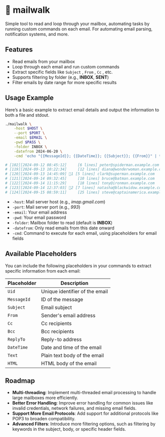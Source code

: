 # 📨 **mailwalk**

Simple tool to read and loop through your mailbox, automating tasks by running custom commands on each email. 
For automating email parsing, notification systems, and more.


## **Features**  
- Read emails from your mailbox  
- Loop through each email and run custom commands  
- Extract specific fields like ```Subject``` , ```From``` , ```Cc``` , etc.  
- Supports filtering by folder (e.g., **INBOX**, **SENT**)  
- Filter emails by date range for more specific results  


## **Usage Example**

Here’s a basic example to extract email details and output the information to both a file and stdout.

```bash  
./mailwalk \
    -host $HOST \
    --port $PORT \
    -email $EMAIL \
    -pwd $PASS \
    -folder INBOX \
    -datefrom 2024-06-20 \
    -cmd 'echo "{{MessageId}}; {{DateTime}}; {{Subject}}; {{From}}" | tee -a maildump.txt'  

# [102][2024-09-12 08:45:12]     [6 lines] peter@spiderman.example.com       `Weekly Report Summary`
# [119][2024-09-13 10:22:34]     [12 lines] diana@wonderwoman.example.com     `=?utf-8?Q?Server_Maintenance_Notice?=`
# [120][2024-09-13 14:45:09] 📎1 [5 lines] clark@superman.example.com         `Urgent: Website Downtime Alert`
# [121][2024-09-14 09:32:45]     [10 lines] bruce@batman.example.com          `=?utf-8?Q?Invitation_to_Tech_Summit_2024?=`
# [122][2024-09-14 11:15:29]     [18 lines] tony@ironman.example.com          `Security Vulnerability Notification`
# [123][2024-09-14 12:37:03] 📎2 [7 lines] natasha@blackwidow.example.com     `Monthly Financial Report`
# [124][2024-09-15 08:59:11]     [25 lines] steve@captainamerica.example.com  `=?utf-8?Q?Upcoming_Healthcare_Seminar_2024?=`

```  

- `-host`: Mail server host (e.g., *imap.gmail.com*)  
- `-port`: Mail server port (e.g., *993*)  
- `-email`: Your email address  
- `-pwd`: Your email password  
- `-folder`: Mailbox folder to read (default is **INBOX**)  
- `-datefrom`: Only read emails from this date onward  
- `-cmd`: Command to execute for each email, using placeholders for email fields  

## **Available Placeholders**

You can include the following placeholders in your commands to extract specific information from each email:

| Placeholder   | Description                   |
|---------------|-------------------------------|
| ```Uid```     | Unique identifier of the email |
| ```MessageId```| ID of the message             |
| ```Subject``` | Email subject                 |
| ```From```    | Sender's email address         |
| ```Cc```      | Cc recipients                 |
| ```Bcc```     | Bcc recipients                |
| ```ReplyTo``` | Reply-to address              |
| ```DateTime```| Date and time of the email     |
| ```Text```    | Plain text body of the email   |
| ```HTML```    | HTML body of the email         |


## **Roadmap**

- **Multi-threading**: Implement multi-threaded email processing to handle large mailboxes more efficiently.
- **Better Error Handling**: Improve error handling for common issues like invalid credentials, network failures, and missing email fields.
- **Support More Email Protocols**: Add support for additional protocols like POP3 to broaden compatibility.
- **Advanced Filters**: Introduce more filtering options, such as filtering by keywords in the subject, body, or specific header fields.
